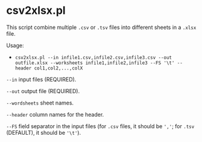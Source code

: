 # csv2xlsx.pl
This script combine multiple `.csv` or `.tsv` files into different sheets in a `.xlsx` file.

Usage:

* `csv2xlsx.pl --in infile1.csv,infile2.csv,infile3.csv --out outfile.xlsx --worksheets infile1,infile2,infile3 --FS '\t' --header col1,col2,...,colX`

`--in` input files (REQUIRED).

`--out` output file (REQUIRED).

`--wordsheets` sheet names.

`--header` column names for the header.

`--FS` field separator in the input files (for `.csv` files, it should be `','`; for `.tsv` (DEFAULT), it should be `'\t'`).
